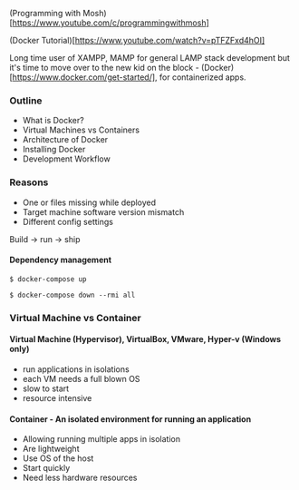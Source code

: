 
(Programming with Mosh)[https://www.youtube.com/c/programmingwithmosh]

(Docker Tutorial)[https://www.youtube.com/watch?v=pTFZFxd4hOI]

Long time user of XAMPP, MAMP for general LAMP stack development but it's time to move over to the new kid on the block - (Docker)[https://www.docker.com/get-started/], for containerized apps.

### Outline
- What is Docker?
- Virtual Machines vs Containers
- Architecture of Docker
- Installing Docker
- Development Workflow

### Reasons
- One or files missing while deployed
- Target machine software version mismatch
- Different config settings 

Build -> run -> ship

#### Dependency management

``` $ docker-compose up ```

``` $ docker-compose down --rmi all ```

### Virtual Machine vs Container 

#### Virtual Machine (Hypervisor), VirtualBox, VMware, Hyper-v (Windows only)
- run applications in isolations
- each VM needs a full blown OS
- slow to start
- resource intensive

#### Container - An isolated environment for running an application
- Allowing running multiple apps in isolation
- Are lightweight
- Use OS of the host
- Start quickly
- Need less hardware resources







